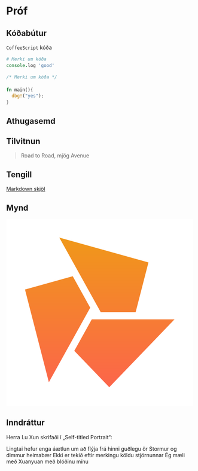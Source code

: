 [Markdown alþjóðlegar athugasemdir]:#

# Próf

## Kóðabútur

`CoffeeScript` kóða

```coffee
# Merki um kóða
console.log 'good'


```

```rust
/* Merki um kóða */

fn main(){
  dbg!("yes");
}
```

## Athugasemd

<!-- HTML 注释 --> 

<!-- 多行注释 --> 

## Tilvitnun

> Road to Road, mjög Avenue

## Tengill

[Markdown skjöl](https://github.com/xxai-art/xxai-art-md)

## Mynd

![xxAI.Art Brand Identity](https://raw.githubusercontent.com/xxai-art/web/main/file/svg/logo.svg)

## Inndráttur

Herra Lu Xun skrifaði í „Self-titled Portrait“:

  Lingtai hefur enga áætlun um að flýja frá hinni guðlegu ör
  Stormur og dimmur heimabær
  Ekki er tekið eftir merkingu köldu stjörnunnar
  Ég mæli með Xuanyuan með blóðinu mínu


